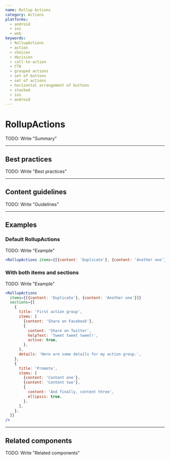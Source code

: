 ```yaml
---
name: Rollup Actions
category: Actions
platforms:
  - android
  - ios
  - web
keywords:
  - RollupActions
  - action
  - choices
  - decision
  - call-to-action
  - CTA
  - grouped actions
  - set of buttons
  - set of actions
  - horizontal arrangement of buttons
  - stacked
  - ios
  - android
---
```


# RollupActions

TODO: Write "Summary"

---

## Best practices

TODO: Write "Best practices"

---

## Content guidelines

TODO: Write "Guidelines"

---

## Examples

### Default RollupActions

TODO: Write "Example"

```jsx
<RollupActions items={[{content: 'Duplicate'}, {content: 'Another one'}]} />
```

### With both items and sections

TODO: Write "Example"

```jsx
<RollupActions
  items={[{content: 'Duplicate'}, {content: 'Another one'}]}
  sections={[
    {
      title: 'First action group',
      items: [
        {content: 'Share on Facebook'},
        {
          content: 'Share on Twitter',
          helpText: 'Tweet tweet tweet!',
          active: true,
        },
      ],
      details: 'Here are some details for my action group.',
    },
    {
      title: 'Promote',
      items: [
        {content: 'Content one'},
        {content: 'Content two'},
        {
          content: 'And finally, content three',
          ellipsis: true,
        },
      ],
    },
  ]}
/>
```

---

## Related components

TODO: Write "Related components"
